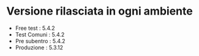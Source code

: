 # Versione rilasciata in ogni ambiente

- Free test : 5.4.2
- Test Comuni : 5.4.2
- Pre subentro : 5.4.2
- Produzione : 5.3.12
